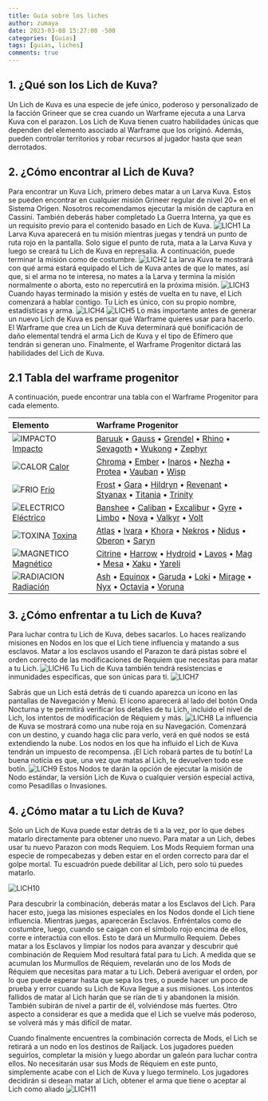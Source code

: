 ```yaml
---
title: Guía sobre los liches
author: zumaya
date: 2023-03-08 15:27:00 -500
categories: [Guias]
tags: [guias, liches]
comments: true
---
```


## 1. ¿Qué son los Lich de Kuva?
Un Lich de Kuva es una especie de jefe único, poderoso y personalizado de la facción Grineer que se crea cuando un Warframe ejecuta a una Larva Kuva con el parazon. Los Lich de Kuva tienen cuatro habilidades únicas que dependen del elemento asociado al Warframe que los originó. Además, pueden controlar territorios y robar recursos al jugador hasta que sean derrotados.

## 2. ¿Cómo encontrar al Lich de Kuva?
Para encontrar un Kuva Lich, primero debes matar a un Larva Kuva. Estos se pueden encontrar en cualquier misión Grineer regular de nivel 20+ en el Sistema Origen. Nosotros recomendamos ejecutar la misión de captura en Cassini. También deberás haber completado La Guerra Interna, ya que es un requisito previo para el contenido basado en Lich de Kuva.
![LICH1](/assets/img/guias/guia-liches/lich-1.png)
La Larva Kuva aparecerá en tu misión mientras juegas y tendrá un punto de ruta rojo en la pantalla. Solo sigue el punto de ruta, mata a la Larva Kuva y luego se creará tu Lich de Kuva en represalia. A continuación, puede terminar la misión como de costumbre.
![LICH2](/assets/img/guias/guia-liches/lich-2.png)
La larva Kuva te mostrará con qué arma estará equipado el Lich de Kuva antes de que lo mates, así que, si el arma no te interesa, no mates a la Larva y termina la misión normalmente o aborta, esto no repercutirá en la próxima misión.
![LICH3](/assets/img/guias/guia-liches/lich-3.png)
Cuando hayas terminado la misión y estés de vuelta en tu nave, el Lich comenzará a hablar contigo. Tu Lich es único, con su propio nombre, estadísticas y arma.
![LICH4](/assets/img/guias/guia-liches/lich-4.png)
![LICH5](/assets/img/guias/guia-liches/lich-5.png)
Lo más importante antes de generar un nuevo Lich de Kuva es pensar qué Warframe quieres usar para hacerlo. El Warframe que crea un Lich de Kuva determinará qué bonificación de daño elemental tendrá el arma Lich de Kuva y el tipo de Efímero que tendrán si generan uno. Finalmente, el Warframe Progenitor dictará las habilidades del Lich de Kuva.


## 2.1 Tabla del warframe progenitor
A continuación, puede encontrar una tabla con el Warframe Progenitor para cada elemento.

|Elemento| Warframe Progenitor |
|:-------|:------------------|
|![IMPACTO](/assets/img/guias/guia-liches/estados/Impacto16.png) [Impacto](https://warframe.fandom.com/wiki/Damage/Impact_Damage)| [Baruuk](https://warframe.fandom.com/wiki/Baruuk) • [Gauss](https://warframe.fandom.com/wiki/Gauss) • [Grendel](https://warframe.fandom.com/wiki/Grendel) • [Rhino](https://warframe.fandom.com/wiki/Rhino) • [Sevagoth](https://warframe.fandom.com/wiki/Sevagoth) • [Wukong](https://warframe.fandom.com/wiki/Wukong) • [Zephyr](https://warframe.fandom.com/wiki/Zephyr) |
|![CALOR](/assets/img/guias/guia-liches/estados/Calor16.png) [Calor](https://warframe.fandom.com/wiki/Damage/Heat_Damage)| [Chroma](https://warframe.fandom.com/wiki/Chroma) • [Ember](https://warframe.fandom.com/wiki/Ember) • [Inaros](https://warframe.fandom.com/wiki/Inaros) • [Nezha](https://warframe.fandom.com/wiki/Nezha) • [Protea](https://warframe.fandom.com/wiki/Protea) • [Vauban](https://warframe.fandom.com/wiki/Vauban) • [Wisp](https://warframe.fandom.com/wiki/Wisp) |
|![FRIO](/assets/img/guias/guia-liches/estados/Frio16.png) [Frío](https://warframe.fandom.com/wiki/Damage/Cold_Damage)| [Frost](https://warframe.fandom.com/wiki/Frost) • [Gara](https://warframe.fandom.com/wiki/Gara) • [Hildryn](https://warframe.fandom.com/wiki/Hildryn) • [Revenant](https://warframe.fandom.com/wiki/Revenant) • [Styanax](https://warframe.fandom.com/wiki/Styanax) • [Titania](https://warframe.fandom.com/wiki/Titania) • [Trinity](https://warframe.fandom.com/wiki/Trinity) |
|![ELECTRICO](/assets/img/guias/guia-liches/estados/Electrico16.png) [Eléctrico](https://warframe.fandom.com/wiki/Electricity_Damage)| [Banshee](https://warframe.fandom.com/wiki/Banshee) • [Caliban](https://warframe.fandom.com/wiki/Caliban) • [Excalibur](https://warframe.fandom.com/wiki/Excalibur) • [Gyre](https://warframe.fandom.com/wiki/Gyre) • [Limbo](https://warframe.fandom.com/wiki/Limbo) • [Nova](https://warframe.fandom.com/wiki/Nova) • [Valkyr](https://warframe.fandom.com/wiki/Valkyr) • [Volt](https://warframe.fandom.com/wiki/Volt) |
|![TOXINA](/assets/img/guias/guia-liches/estados/Toxina16.png) [Toxina](https://warframe.fandom.com/wiki/Toxin_Damage)| [Atlas](https://warframe.fandom.com/wiki/Atlas) • [Ivara](https://warframe.fandom.com/wiki/Ivara) • [Khora](https://warframe.fandom.com/wiki/Khora) • [Nekros](https://warframe.fandom.com/wiki/Nekros) • [Nidus](https://warframe.fandom.com/wiki/Nidus) • [Oberon](https://warframe.fandom.com/wiki/Oberon) • [Saryn](https://warframe.fandom.com/wiki/Saryn) |
|![MAGNETICO](/assets/img/guias/guia-liches/estados/Magnetico16.png) [Magnético](https://warframe.fandom.com/wiki/Damage/Magnetic_Damage)| [Citrine](https://warframe.fandom.com/wiki/Citrine) • [Harrow](https://warframe.fandom.com/wiki/Harrow) • [Hydroid](https://warframe.fandom.com/wiki/Hydroid) • [Lavos](https://warframe.fandom.com/wiki/Lavos) • [Mag](https://warframe.fandom.com/wiki/Mag) • [Mesa](https://warframe.fandom.com/wiki/Mesa) • [Xaku](https://warframe.fandom.com/wiki/Xaku) • [Yareli](https://warframe.fandom.com/wiki/Yareli) |
|![RADIACION](/assets/img/guias/guia-liches/estados/Radiacion16.png) [Radiación](https://warframe.fandom.com/wiki/Damage/Radiation_Damage)| [Ash](https://warframe.fandom.com/wiki/Ash) • [Equinox](https://warframe.fandom.com/wiki/Equinox) • [Garuda](https://warframe.fandom.com/wiki/Garuda) • [Loki](https://warframe.fandom.com/wiki/Loki) • [Mirage](https://warframe.fandom.com/wiki/Mirage) • [Nyx](https://warframe.fandom.com/wiki/Nyx) • [Octavia](https://warframe.fandom.com/wiki/Octavia) • [Voruna](https://warframe.fandom.com/wiki/Voruna) |


## 3. ¿Cómo enfrentar a tu Lich de Kuva?
Para luchar contra tu Lich de Kuva, debes sacarlos. Lo haces realizando misiones en Nodos en los que el Lich tiene influencia y matando a sus esclavos. Matar a los esclavos usando el Parazon te dará pistas sobre el orden correcto de las modificaciones de Requiem que necesitas para matar a tu Lich.
![LICH6](/assets/img/guias/guia-liches/lich-6.png)
Tu Lich de Kuva también tendrá resistencias e inmunidades específicas, que son únicas para ti.
![LICH7](/assets/img/guias/guia-liches/lich-7.png)


Sabrás que un Lich está detrás de ti cuando aparezca un icono en las pantallas de Navegación y Menú. El ícono aparecerá al lado del botón Onda Nocturna y te permitirá verificar los detalles de tu Lich, incluido el nivel de Lich, los intentos de modificación de Réquiem y más.
![LICH8](/assets/img/guias/guia-liches/lich-8.png)
La influencia de Kuva se mostrará como una nube roja en su Navegación. Comenzará con un destino, y cuando haga clic para verlo, verá en qué nodos se está extendiendo la nube. Los nodos en los que ha influido el Lich de Kuva tendrán un impuesto de recompensa. ¡El Lich robará partes de tu botín! La buena noticia es que, una vez que matas al Lich, te devuelven todo ese botín.
![LICH9](/assets/img/guias/guia-liches/lich-9.png)
Estos Nodos te darán la opción de ejecutar la misión de Nodo estándar, la versión Lich de Kuva o cualquier versión especial activa, como Pesadillas o Invasiones.

## 4. ¿Cómo matar a tu Lich de Kuva?
Solo un Lich de Kuva puede estar detrás de ti a la vez, por lo que debes matarlo directamente para obtener uno nuevo. Para matar a un Lich, debes usar tu nuevo Parazon con mods Requiem. Los Mods Requiem forman una especie de rompecabezas y deben estar en el orden correcto para dar el golpe mortal. Tu escuadrón puede debilitar al Lich, pero solo tú puedes matarlo.
<br>

![LICH10](/assets/img/guias/guia-liches/lich-10.png)


Para descubrir la combinación, deberás matar a los Esclavos del Lich. Para hacer esto, juega las misiones especiales en los Nodos donde el Lich tiene influencia. Mientras juegas, aparecerán Esclavos. Enfréntalos como de costumbre, luego, cuando se caigan con el símbolo rojo encima de ellos, corre e interactúa con ellos. Esto te dará un Murmullo Requiem. Debes matar a los Esclavos y limpiar los nodos para avanzar y descubrir qué combinación de Requiem Mod resultará fatal para tu Lich.
A medida que se acumulan los Murmullos de Réquiem, revelarán uno de los Mods de Réquiem que necesitas para matar a tu Lich. Deberá averiguar el orden, por lo que puede esperar hasta que sepa los tres, o puede hacer un poco de prueba y error cuando su Lich de Kuva llegue a sus misiones. Los intentos fallidos de matar al Lich harán que se rían de ti y abandonen la misión. También subirán de nivel a partir de él, volviéndose más fuertes. Otro aspecto a considerar es que a medida que el Lich se vuelve más poderoso, se volverá más y más difícil de matar.

Cuando finalmente encuentres la combinación correcta de Mods, el Lich se retirará a un nodo en los destinos de Railjack. Los jugadores pueden seguirlos, completar la misión y luego abordar un galeón para luchar contra ellos. No necesitarán usar sus Mods de Réquiem en este punto, simplemente acabe con el Lich de Kuva y luego termínelo.  Los jugadores decidirán si desean matar al Lich, obtener el arma que tiene o aceptar al Lich como aliado
![LICH11](/assets/img/guias/guia-liches/lich-11.png)